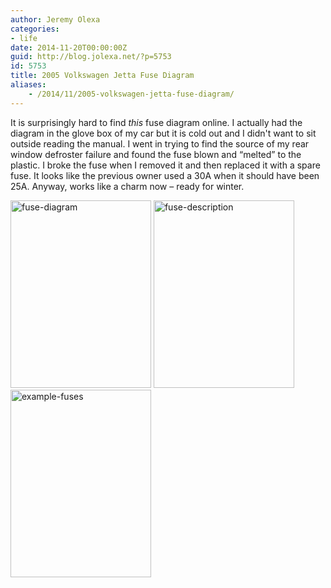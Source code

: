 ```yaml
---
author: Jeremy Olexa
categories:
- life
date: 2014-11-20T00:00:00Z
guid: http://blog.jolexa.net/?p=5753
id: 5753
title: 2005 Volkswagen Jetta Fuse Diagram
aliases:
    - /2014/11/2005-volkswagen-jetta-fuse-diagram/
---
```


It is surprisingly hard to find *this* fuse diagram online. I actually had the diagram in the glove box of my car but it is cold out and I didn't want to sit outside reading the manual. I went in trying to find the source of my rear window defroster failure and found the fuse blown and &#8220;melted&#8221; to the plastic. I broke the fuse when I removed it and then replaced it with a spare fuse. It looks like the previous owner used a 30A when it should have been 25A. Anyway, works like a charm now &#8211; ready for winter.

<img src="https://blog.jolexa.net/wp-content/uploads/2014/11/fuse-diagram-e1416078705595-225x300.jpg" alt="fuse-diagram" width="225" height="300" class="alignleft size-medium wp-image-5757" />  
<img src="https://blog.jolexa.net/wp-content/uploads/2014/11/fuse-description-e1416078689906-225x300.jpg" alt="fuse-description" width="225" height="300" class="alignleft size-medium wp-image-5756" />  
<img src="https://blog.jolexa.net/wp-content/uploads/2014/11/example-fuses-e1416078676332-225x300.jpg" alt="example-fuses" width="225" height="300" class="alignleft size-medium wp-image-5755" />